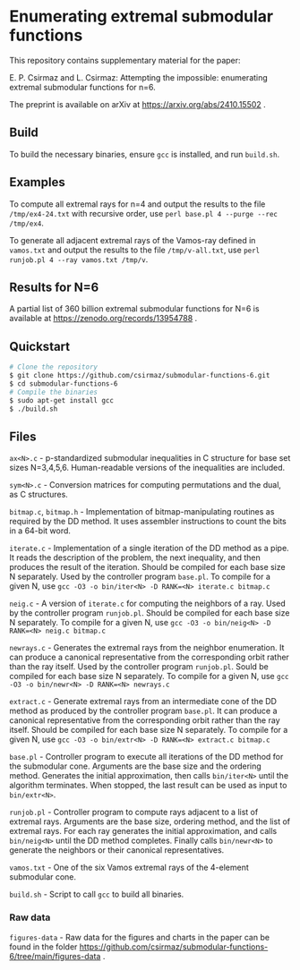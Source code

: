 
# Enumerating extremal submodular functions

This repository contains
supplementary material for the paper:

E. P. Csirmaz and L. Csirmaz:
Attempting the impossible: enumerating extremal submodular functions for n=6.

The preprint is available on arXiv at https://arxiv.org/abs/2410.15502 .

## Build

To build the necessary binaries, ensure `gcc` is installed, and run `build.sh`.

## Examples

To compute all extremal rays for n=4 and output the results to the
file `/tmp/ex4-24.txt` with recursive order, use
`perl base.pl 4 --purge --rec /tmp/ex4`.

To generate all adjacent extremal rays of the Vamos-ray defined in `vamos.txt`
and output the results to the
file `/tmp/v-all.txt`, use
`perl runjob.pl 4 --ray vamos.txt /tmp/v`.

## Results for N=6

A partial list of 360 billion extremal submodular functions for N=6 is available at
https://zenodo.org/records/13954788 .

## Quickstart

```bash
# Clone the repository
$ git clone https://github.com/csirmaz/submodular-functions-6.git
$ cd submodular-functions-6
# Compile the binaries
$ sudo apt-get install gcc
$ ./build.sh
```


## Files

`ax<N>.c` -  p-standardized submodular inequalities in C structure for base set
sizes N=3,4,5,6. Human-readable versions of the inequalities are included.

`sym<N>.c` - Conversion matrices for computing permutations and the dual, as
C structures.

`bitmap.c`, `bitmap.h` - Implementation of bitmap-manipulating routines as required by
the DD method. It uses assembler instructions to count the bits in a 64-bit word.

`iterate.c` - Implementation of a single iteration of the DD method as a pipe.
It reads the description of the problem, the next inequality, and then
produces the result of the iteration. Should be compiled for each
base size N separately. Used by the controller program `base.pl`.
To compile for a given N, use
`gcc -O3 -o bin/iter<N> -D RANK=<N> iterate.c bitmap.c`

`neig.c` - A version of `iterate.c` for computing the neighbors of a ray. Used by
the controller program `runjob.pl`. Should be compiled for each base
size N separately. To compile for a given N, use
`gcc -O3 -o bin/neig<N> -D RANK=<N> neig.c bitmap.c`

`newrays.c` - Generates the extremal rays from the neighbor enumeration. It can
produce a canonical representative from the corresponding orbit
rather than the ray itself. Used by the controller program `runjob.pl`.
Sould be compiled for each base size N separately. To compile for a given N, use
`gcc -O3 -o bin/newr<N> -D RANK=<N> newrays.c`

`extract.c` - Generate extremal rays from an intermediate cone of the DD method
as produced by the controller program `base.pl`. It can produce a
canonical representative from the corresponding orbit rather than
the ray itself. Should be compiled for each base size N separately.
To compile for a given N, use
`gcc -O3 -o bin/extr<N> -D RANK=<N> extract.c bitmap.c`

`base.pl` - Controller program to execute all iterations of the DD method for
the submodular cone. Arguments are the base size and the ordering
method. Generates the initial approximation, then calls `bin/iter<N>`
until the algorithm terminates. When stopped, the last result can be
used as input to `bin/extr<N>`. 

`runjob.pl` - Controller program to compute rays adjacent to a list of extremal
rays. Arguments are the base size, ordering method, and the list of
extremal rays. For each ray generates the initial approximation,
and calls `bin/neig<N>` until the DD method completes. Finally calls
`bin/newr<N>` to generate the neighbors or their canonical representatives.

`vamos.txt` - One of the six Vamos extremal rays of the 4-element submodular
cone.

`build.sh` - Script to call `gcc` to build all binaries.

### Raw data

`figures-data` - Raw data for the figures and charts in the paper can be found
in the folder https://github.com/csirmaz/submodular-functions-6/tree/main/figures-data .
